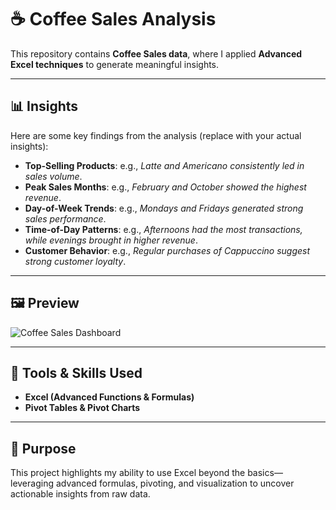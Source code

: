 # ☕ Coffee Sales Analysis

This repository contains **Coffee Sales data**, where I applied **Advanced Excel techniques** to generate meaningful insights.  

---

## 📊 Insights
Here are some key findings from the analysis (replace with your actual insights):

- **Top-Selling Products**: e.g., *Latte and Americano consistently led in sales volume*.  
- **Peak Sales Months**: e.g., *February and October showed the highest revenue*.  
- **Day-of-Week Trends**: e.g., *Mondays and Fridays generated strong sales performance*.  
- **Time-of-Day Patterns**: e.g., *Afternoons had the most transactions, while evenings brought in higher revenue*.  
- **Customer Behavior**: e.g., *Regular purchases of Cappuccino suggest strong customer loyalty*.  

---

## 🖼️ Preview
![Coffee Sales Dashboard](<img width="1168" height="577" alt="image" src="https://github.com/user-attachments/assets/d43c98db-8811-4bbf-96f3-18853ed4444d" />
)  

---

## 🔧 Tools & Skills Used
- **Excel (Advanced Functions & Formulas)**
- **Pivot Tables & Pivot Charts**

---

## 🚀 Purpose
This project highlights my ability to use Excel beyond the basics—leveraging advanced formulas, pivoting, and visualization to uncover actionable insights from raw data.
